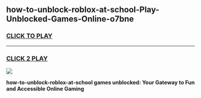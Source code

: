 
## how-to-unblock-roblox-at-school-Play-Unblocked-Games-Online-o7bne
<h3>
<a href="https://premium76.site?title=how-to-unblock-roblox-at-school&ref=25A">CLICK TO PLAY</a></h3>
<hr>

<h3>
<a href="https://premium76.site?title=how-to-unblock-roblox-at-school&ref=25A">CLICK 2 PLAY</a>
  
</h3>

<a href="https://premium76.site?title=how-to-unblock-roblox-at-school&ref=25A"><img src="https://clearcache.store/games.png"></a>


**how-to-unblock-roblox-at-school games unblocked: Your Gateway to Fun and Accessible Online Gaming**
